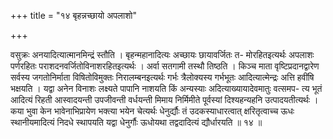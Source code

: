 +++
title = "१४ बृहन्नच्छायो अपलाशो"

+++

वसुक्रः अनयादित्यात्मानमिन्द्रं स्तौति । बृहन्महानादित्यः अच्छायः छायावर्जितः त- मोरहितइत्यर्थः अपलाशः पर्णरहितः पराशदनवर्जितोविनाशरहितइत्यर्थः । अर्वा सतगामी तस्थौ तिष्ठति । किञ्च माता वृष्टिप्रदानद्वारेण सर्वस्य जगतोनिर्माता विषितोविमुक्तः निरालम्बनइत्यर्थः गर्भः त्रैलोक्यस्य गर्भभूतः आदित्यात्मेन्द्रः अत्ति हवींषि भक्षयति । यद्वा अनेन विनाशः लक्ष्यते पापानि नाशयति किं अन्यस्याः अदित्याख्यायादेवमातुः वत्समप- त्य भूतं आदित्यं रिहती आस्वादयन्ती उपजीवन्ती वर्धयन्ती मिमाय निर्मिमीते पूर्वस्यां दिश्यहन्यहनि उत्पादयतीत्यर्थः । कया भुवा केन भावेनाभिप्रायेण भक्त्या भयेन चेत्यर्थः धेनुर्द्यौः तं उदकस्याधारत्वात् क्षरितृत्वाच्च ऊधः स्थानीयमादित्यं निदधे स्थापयति यद्वा धेनुर्गौः ऊधोयथा तद्वदादित्यं द्यौर्धारयति ॥ १४ ॥